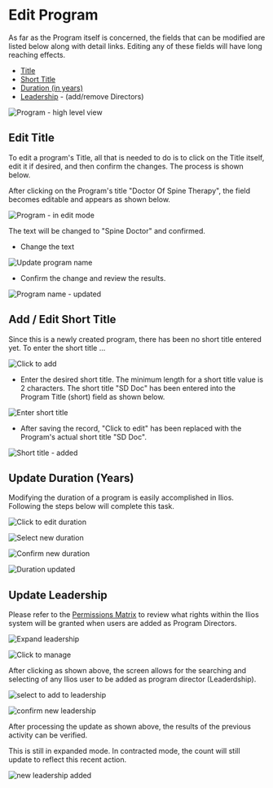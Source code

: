 # Edit Program

 As far as the Program itself is concerned, the fields that can be modified are listed below along with detail links. Editing any of these fields will have long reaching effects.

* [Title](https://iliosproject.gitbook.io/ilios-user-guide/programs/edit-program#edit-title)
* [Short Title](https://iliosproject.gitbook.io/ilios-user-guide/programs/edit-program#add-edit-short-title)
* [Duration (in years)](https://iliosproject.gitbook.io/ilios-user-guide/programs/edit-program#update-duration-years)
* [Leadership](https://iliosproject.gitbook.io/ilios-user-guide/programs/edit-program#update-leadership) - (add/remove Directors)

![Program - high level view](../images/programs/edit_program/program_high_level_view.png)

## Edit Title

To edit a program's Title, all that is needed to do is to click on the Title itself, edit it if desired, and then confirm the changes. The process is shown below.

After clicking on the Program's title "Doctor Of Spine Therapy", the field becomes editable and appears as shown below. 

![Program - in edit mode](../images/programs/edit_program/program_in_edit_mode.png)

The text will be changed to "Spine Doctor" and confirmed.

* Change the text

![Update program name](../images/programs/edit_program/update_program_name.png)

* Confirm the change and review the results.

![Program name - updated](../images/programs/edit_program/program_name_updated.png)

## Add / Edit Short Title

Since this is a newly created program, there has been no short title entered yet. To enter the short title ...

![Click to add](../images/programs/edit_program/click_to_add.png)

* Enter the desired short title. The minimum length for a short title value is 2 characters. The short title "SD Doc" has been entered into the Program Title (short) field as shown below.

![Enter short title](../images/programs/edit_program/enter_short_title.png)

* After saving the record, "Click to edit" has been replaced with the Program's actual short title "SD Doc".

![Short title - added](../images/programs/edit_program/short_title_added.png)

## Update Duration (Years)

Modifying the duration of a program is easily accomplished in Ilios. Following the steps below will complete this task.

![Click to edit duration](../images/programs/edit_program/click_to_edit_duration.png)

![Select new duration](../images/programs/edit_program/select_new_duration.png)

![Confirm new duration](../images/programs/edit_program/confirm_new_duration.png)

![Duration updated](../images/programs/edit_program/duration_updated.png)

## Update Leadership

Please refer to the [Permissions Matrix](https://www.dropbox.com/s/431sdj2bfoi3v1f/Ilios%20New%20Default%20Permissions%20Matrix.pdf?dl=0) to review what rights within the Ilios system will be granted when users are added as Program Directors.

![Expand leadership](../images/programs/edit_program/expand_leadership.png)

![Click to manage](../images/programs/edit_program/click_to_manage_leadership.png)

After clicking as shown above, the screen allows for the searching and selecting of any Ilios user to be added as program director (Leaderdship).

![select to add to leadership](../images/programs/edit_program/click_to_add_leadership.png)

![confirm new leadership](../images/programs/edit_program/confirm_new_leadership.png)

After processing the update as shown above, the results of the previous activity can be verified.

This is still in expanded mode. In contracted mode, the count will still update to reflect this recent action.

![new leadership added](../images/programs/edit_program/new_leadership_added.png)